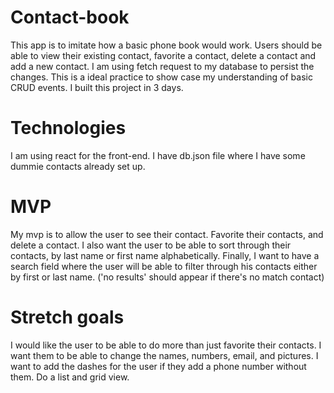 # Contact-book
This app is to imitate how a basic phone book would work. Users should be able to view their existing contact, favorite a contact, delete a contact and add a new contact. I am using fetch request to my database to persist the changes. This is a ideal practice to show case my understanding of basic CRUD events. I built this project in 3 days.

# Technologies
I am using react for the front-end. I have db.json file where I have some dummie contacts already set up.

# MVP
My mvp is to allow the user to see their contact. 
Favorite their contacts, and delete a contact. 
I also want the user to be able to sort through their contacts, by last name or first name alphabetically.
Finally, I want to have a search field where the user will be able to filter through his contacts either by first or last name. ('no results' should appear if there's no match contact)

# Stretch goals
I would like the user to be able to do more than just favorite their contacts. I want them to be able to change the names, numbers, email, and pictures. I want to add the dashes for the user if they add a phone number without them. Do a list and grid view.
